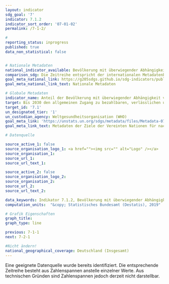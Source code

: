 ```yaml
---
layout: indicator
sdg_goal: '7'
indicator: 7.1.2
indicator_sort_order: '07-01-02'
permalink: /7-1-2/

#
reporting_status: inprogress
published: true
data_non_statistical: false


# Nationale Metadaten
national_indicator_available: Bevölkerung mit überwiegender Abhängigkeit von sauberen Energieträgern und Technologien
comparison_sdg: Die Zeitreihe entspricht der internationalen Metadatenbeschreibung.
goal_meta_national_link: https://g205sdgs.github.io/sdg-indicators/public/MetaDe/7.1.2.pdf
goal_meta_national_link_text: Nationale Metadaten

# Globale Metadaten
indicator_name: Anteil der Bevölkerung mit überwiegender Abhängigkeit von sauberen Energieträgern und Technologien
target: Bis 2030 den allgemeinen Zugang zu bezahlbaren, verlässlichen und modernen Energiedienstleistungen sichern
target_id: '7.1'
un_designated_tier: '1'
un_custodian_agency: Weltgesundheitsorganisation (WHO)
goal_meta_link: 'https://unstats.un.org/sdgs/metadata/files/Metadata-07-01-02.pdf '
goal_meta_link_text: Metadaten der Ziele der Vereinten Nationen für nachhaltige Entwicklung

# Datenquelle

source_active_1: false
source_organisation_logo_1: <a href=""><img src="" alt="Logo" /></a>
source_organisation_1:
source_url_1:
source_url_text_1:

source_active_2: false
source_organisation_logo_2:
source_organisation_2:
source_url_2:
source_url_text_2:

data_keywords: Indikator 7.1.2, Bevölkerung mit überwiegender Abhängigkeit von sauberen Energieträgern und Technologien, Weltgesundheitsorganisation (WHO)
computation_units:  "&copy; Statistisches Bundesamt (Destatis), 2019"

# Grafik Eigenschaften
graph_title:
graph_type: line

previous: 7-1-1
next: 7-2-1

#Nicht ändern!
national_geographical_coverage: Deutschland (Insgesamt)
---
```

Eine geeignete Datenquelle wurde bereits identifiziert. Die entsprechende Zeitreihe besteht aus Zahlenspannen anstelle einzelner Werte. Aus technischen Gründen sind Zahlenspannen jedoch derzeit nicht darstellbar.
